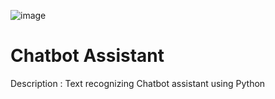 ![image](https://user-images.githubusercontent.com/112973670/229923556-b058cbf2-f000-4af3-a835-14df0b8f3357.png)

# Chatbot Assistant 

Description :
              Text recognizing Chatbot assistant using Python 
